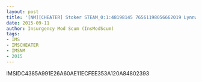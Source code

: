 ```yaml
---
layout: post
title: '[NM][CHEATER] Stoker STEAM_0:1:48198145 76561198056662019 Lynnwood, United States'
date: 2015-09-11
author: Insurgency Mod Scum (InsModScum)
tags:
- IMS
- IMSCHEATER
- IMSNM
- 2015
---
```


IMSIDC4385A991E26A60AE11ECFEE353A120A84802393